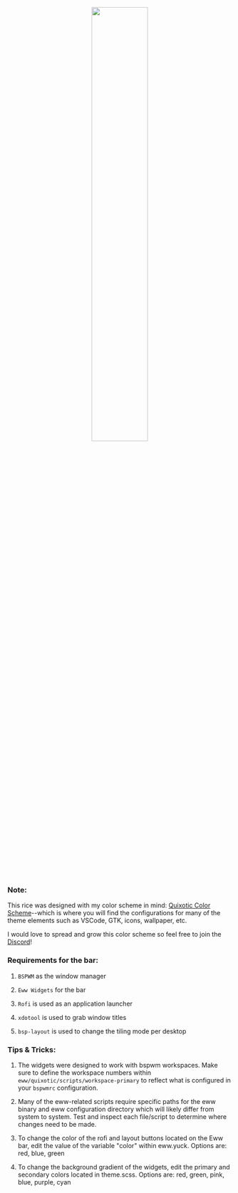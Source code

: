 <p align="center"><img width="50%" src="https://github.com/ljmill/dotfiles/blob/main/assets/main.png"/></p>

### Note:
This rice was designed with my color scheme in mind: [Quixotic Color Scheme](https://www.github.com/QuixoticCS)--which is where you will find the configurations for many of the theme elements such as VSCode, GTK, icons, wallpaper, etc. 

I would love to spread and grow this color scheme so feel free to join the [Discord](https://discord.gg/p9E32PkXE5)!

### Requirements for the bar:
1. `BSPWM` as the window manager

2. `Eww Widgets` for the bar

3. `Rofi` is used as an application launcher

4. `xdotool` is used to grab window titles

5. `bsp-layout` is used to change the tiling mode per desktop

### Tips & Tricks:
1. The widgets were designed to work with bspwm workspaces. Make sure to define the workspace numbers within `eww/quixotic/scripts/workspace-primary` to reflect what is configured in your `bspwmrc` configuration.

2. Many of the eww-related scripts require specific paths for the eww binary and eww configuration directory which will likely differ from system to system. Test and inspect each file/script to determine where changes need to be made.

3. To change the color of the rofi and layout buttons located on the Eww bar, edit the value of the variable "color" within eww.yuck. Options are: red, blue, green

4. To change the background gradient of the widgets, edit the primary and secondary colors located in theme.scss. Options are: red, green, pink, blue, purple, cyan
